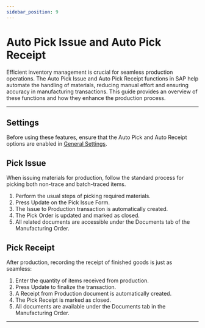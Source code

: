 ```yaml
---
sidebar_position: 9
---
```


# Auto Pick Issue and Auto Pick Receipt

Efficient inventory management is crucial for seamless production operations. The Auto Pick Issue and Auto Pick Receipt functions in SAP help automate the handling of materials, reducing manual effort and ensuring accuracy in manufacturing transactions. This guide provides an overview of these functions and how they enhance the production process.

---

## Settings

Before using these features, ensure that the Auto Pick and Auto Receipt options are enabled in [General Settings](.././system-initialization/general-settings/general-tab.md).

## Pick Issue

When issuing materials for production, follow the standard process for picking both non-trace and batch-traced items.

1. Perform the usual steps of picking required materials.
2. Press Update on the Pick Issue Form.
3. The Issue to Production transaction is automatically created.
4. The Pick Order is updated and marked as closed.
5. All related documents are accessible under the Documents tab of the Manufacturing Order.

## Pick Receipt

After production, recording the receipt of finished goods is just as seamless:

1. Enter the quantity of items received from production.
2. Press Update to finalize the transaction.
3. A Receipt from Production document is automatically created.
4. The Pick Receipt is marked as closed.
5. All documents are available under the Documents tab in the Manufacturing Order.

---
